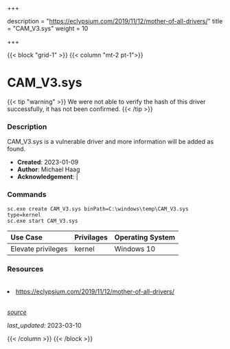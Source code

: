 +++

description = "https://eclypsium.com/2019/11/12/mother-of-all-drivers/"
title = "CAM_V3.sys"
weight = 10

+++


{{< block "grid-1" >}}
{{< column "mt-2 pt-1">}}


# CAM_V3.sys 


{{< tip "warning" >}}
We were not able to verify the hash of this driver successfully, it has not been confirmed.
{{< /tip >}}


### Description

CAM_V3.sys is a vulnerable driver and more information will be added as found.

- **Created**: 2023-01-09
- **Author**: Michael Haag
- **Acknowledgement**:  | [](https://twitter.com/)

### Commands

```
sc.exe create CAM_V3.sys binPath=C:\windows\temp\CAM_V3.sys type=kernel
sc.exe start CAM_V3.sys
```

| Use Case | Privilages | Operating System | 
|:---- | ---- | ---- |
| Elevate privileges | kernel | Windows 10 |

### Resources
<br>
<li><a href=" https://eclypsium.com/2019/11/12/mother-of-all-drivers/"> https://eclypsium.com/2019/11/12/mother-of-all-drivers/</a></li>
<br>



[*source*](https://github.com/magicsword-io/LOLDrivers/tree/main/yaml/cam_v3.sys.yml)

*last_updated:* 2023-03-10








{{< /column >}}
{{< /block >}}
